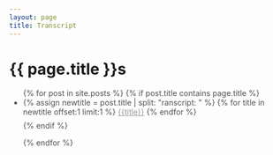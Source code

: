 ```yaml
---
layout: page
title: Transcript
---
```


<!-- <div id="archives">
{% for tag in site.tags %}
    {% capture tag_name %}{{ tag | first }}{% endcapture %}
    <p></p>
    <a href="{{ site.baseurl }}/tag/{{tag_name| slugify}}"  class="tag-head">{{ tag_name }}
{% endfor %}


<!-- Begin List Posts
================================================== -->

<h1 class="page-title">{{ page.title }}s</h1>

<section class="recent-posts">
<div class="row listrecent">
<ul style="color: #515151; padding-left:25px">
{% for post in site.posts %}
{% if post.title contains page.title %}
    <li style="margin-bottom:0.5rem">
    {% assign newtitle = post.title | split: "ranscript: " %}
    {% for title in newtitle offset:1 limit:1 %}
        <a style="color: #9a9a9a" href="{{post.url}}">{{title}}</a>
    {% endfor %}
    </li>
{% endif %}    

{% endfor %}
</ul>
</div>
</section>
